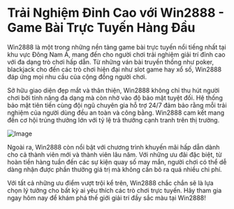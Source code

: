# Trải Nghiệm Đỉnh Cao với Win2888 - Game Bài Trực Tuyến Hàng Đầu

Win2888 là một trong những nền tảng game bài trực tuyến nổi tiếng nhất tại khu vực Đông Nam Á, mang đến cho người chơi trải nghiệm giải trí đỉnh cao với đa dạng trò chơi hấp dẫn. Từ những ván bài truyền thống như poker, blackjack cho đến các trò chơi hiện đại như slot game hay xổ số, Win2888 đáp ứng mọi nhu cầu của cộng đồng người chơi.

Sở hữu giao diện đẹp mắt và thân thiện, Win2888 không chỉ thu hút người chơi bởi tính năng đa dạng mà còn nhờ vào độ bảo mật tuyệt đối. Hệ thống bảo mật tiên tiến cùng đội ngũ chuyên gia hỗ trợ 24/7 đảm bảo rằng mỗi trải nghiệm của người dùng đều an toàn và công bằng. Win2888 cam kết mang đến cơ hội trúng thưởng lớn với tỷ lệ trả thưởng cạnh tranh trên thị trường.

![Image](https://github.com/user-attachments/assets/bd51ea9f-0666-407b-a7a7-98ead6de688c)

Ngoài ra, Win2888 còn nổi bật với chương trình khuyến mãi hấp dẫn dành cho cả thành viên mới và thành viên lâu năm. Với những ưu đãi đặc biệt, từ hoàn tiền hàng tuần đến các sự kiện quay số may mắn, người chơi có thể dễ dàng nhận được phần thưởng giá trị mà không cần bỏ ra quá nhiều chi phí.

Với tất cả những ưu điểm vượt trội kể trên, Win2888 chắc chắn sẽ là lựa chọn lý tưởng cho bất kỳ ai yêu thích các trò chơi trực tuyến. Hãy tham gia ngay hôm nay để khám phá thế giới giải trí đầy sắc màu tại Win2888!